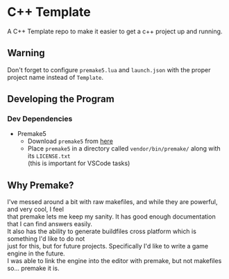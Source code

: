 # C++ Template
A C++ Template repo to make it easier to get a c++ project up and running.

## Warning
Don't forget to configure `premake5.lua` and `launch.json` with the proper project name instead of `Template`.

## Developing the Program
### Dev Dependencies
- Premake5
  - Download `premake5` from [here](https://premake.github.io/download)
  - Place `premake5` in a directory called `vendor/bin/premake/` along with its `LICENSE.txt`  
  (this is important for VSCode tasks)

## Why Premake?
I've messed around a bit with raw makefiles, and while they are powerful, and very cool, I feel  
that premake lets me keep my sanity. It has good enough documentation that I can find answers easily.  
It also has the ability to generate buildfiles cross platform which is something I'd like to do not  
just for this, but for future projects. Specifically I'd like to write a game engine in the future.  
I was able to link the engine into the editor with premake, but not makefiles so... premake it is.
